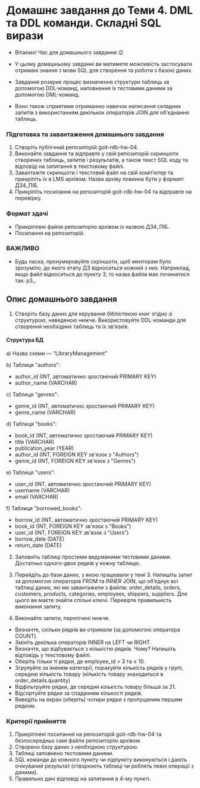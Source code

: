 # Домашнє завдання до Теми 4. DML та DDL команди. Складні SQL вирази

- Вітаємо! Час для домашнього завдання 😉

- У цьому домашньому завданні ви матимете можливість застосувати отримані знання з мови SQL для створення та роботи з базою даних.

- Завдання розкриє процес визначення структури таблиць за допомогою DDL-команд, наповнення їх тестовими даними за допомогою DML-команд.

- Воно також сприятиме отриманню навичок написання складних запитів з використанням декількох операторів JOIN для об'єднання таблиць.

### Підготовка та завантаження домашнього завдання

1. Створіть публічний репозиторій goit-rdb-hw-04.
2. Виконайте завдання та відправте у свій репозиторій скриншоти створених таблиць, запитів і результатів, а також текст SQL коду та відповіді на запитання в текстовому файлі.
3. Завантажте скриншоти і текстовий файл на свій комп’ютер та прикріпіть їх в LMS архівом. Назва архіву повинна бути у форматі ДЗ4_ПІБ.
4. Прикріпіть посилання на репозиторій goit-rdb-hw-04 та відправте на перевірку.

### Формат здачі

- Прикріплені файли репозиторію архівом із назвою ДЗ4_ПІБ.
- Посилання на репозиторій.

### ВАЖЛИВО

- Будь ласка, пронумеровуйте скріншоти, щоб менторам було зрозуміло, до якого етапу ДЗ відноситься кожний з них. Наприклад, якщо файл відноситься до пункту 3, то назва файла має починатися так: p3\_.

## Опис домашнього завдання

1. Створіть базу даних для керування бібліотекою книг згідно зі структурою, наведеною нижче. Використовуйте DDL-команди для створення необхідних таблиць та їх зв'язків.

#### Структура БД

a) Назва схеми — “LibraryManagement”

b) Таблиця "authors":

- author_id (INT, автоматично зростаючий PRIMARY KEY)
- author_name (VARCHAR)

c) Таблиця "genres":

- genre_id (INT, автоматично зростаючий PRIMARY KEY)
- genre_name (VARCHAR)

d) Таблиця "books":

- book_id (INT, автоматично зростаючий PRIMARY KEY)
- title (VARCHAR)
- publication_year (YEAR)
- author_id (INT, FOREIGN KEY зв'язок з "Authors")
- genre_id (INT, FOREIGN KEY зв'язок з "Genres")

e) Таблиця "users":

- user_id (INT, автоматично зростаючий PRIMARY KEY)
- username (VARCHAR)
- email (VARCHAR)

f) Таблиця "borrowed_books":

- borrow_id (INT, автоматично зростаючий PRIMARY KEY)
- book_id (INT, FOREIGN KEY зв'язок з "Books")
- user_id (INT, FOREIGN KEY зв'язок з "Users")
- borrow_date (DATE)
- return_date (DATE)

2. Заповніть таблиці простими видуманими тестовими даними. Достатньо одного-двох рядків у кожну таблицю.

3. Перейдіть до бази даних, з якою працювали у темі 3. Напишіть запит за допомогою операторів FROM та INNER JOIN, що об’єднує всі таблиці даних, які ми завантажили з файлів: order_details, orders, customers, products, categories, employees, shippers, suppliers. Для цього ви маєте знайти спільні ключі. Перевірте правильність виконання запиту.

4. Виконайте запити, перелічені нижче.

- Визначте, скільки рядків ви отримали (за допомогою оператора COUNT).
- Змініть декілька операторів INNER на LEFT чи RIGHT.
- Визначте, що відбувається з кількістю рядків. Чому? Напишіть відповідь у текстовому файлі.
- Оберіть тільки ті рядки, де employee_id > 3 та ≤ 10.
- Згрупуйте за іменем категорії, порахуйте кількість рядків у групі, середню кількість товару (кількість товару знаходиться в order_details.quantity)
- Відфільтруйте рядки, де середня кількість товару більша за 21.
- Відсортуйте рядки за спаданням кількості рядків.
- Виведіть на екран (оберіть) чотири рядки з пропущеним першим рядком.

### Критерії прийняття

1. Прикріплені посилання на репозиторій goit-rdb-hw-04 та безпосередньо самі файли репозиторію архівом.
2. Створено базу даних з необхідною структурою.
3. Таблиці заповнено тестовими даними.
4. SQL команди до кожного пункту чи підпункту виконуються і дають очікуваний результат (створюють таблиці чи роблять певні операції з даними).
5. Правильно дані відповіді на запитання в 4-му пункті.
